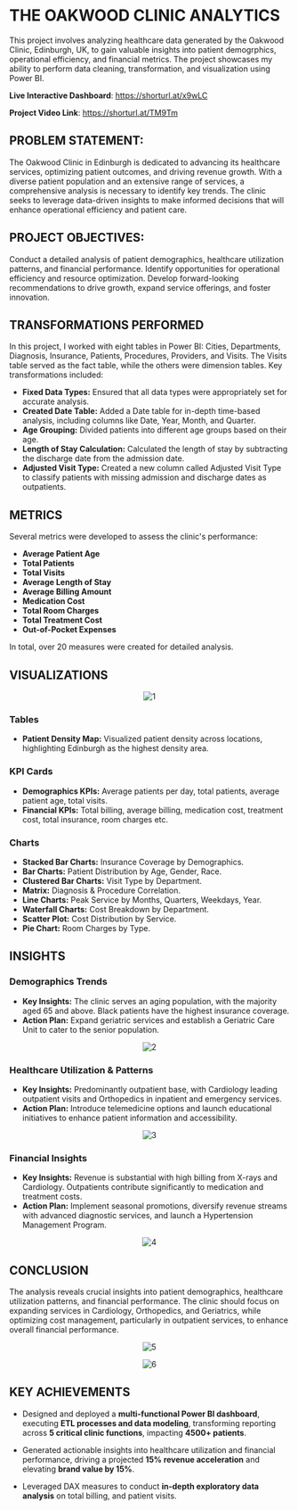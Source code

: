 # THE OAKWOOD CLINIC ANALYTICS

This project involves analyzing healthcare data generated by the Oakwood Clinic, Edinburgh, UK, to gain valuable insights into patient demogrphics, operational efficiency, and financial metrics. The project showcases my ability to perform data cleaning, transformation, and visualization using Power BI.

**Live Interactive Dashboard**: https://shorturl.at/x9wLC

**Project Video Link**: https://shorturl.at/TM9Tm

## PROBLEM STATEMENT:

The Oakwood Clinic in Edinburgh is dedicated to advancing its healthcare services, optimizing patient outcomes, and driving revenue growth. With a diverse patient population and an extensive range of services, a comprehensive analysis is necessary to identify key trends. The clinic seeks to leverage data-driven insights to make informed decisions that will enhance operational efficiency and patient care.

## PROJECT OBJECTIVES:
Conduct a detailed analysis of patient demographics, healthcare utilization patterns, and financial performance.
Identify opportunities for operational efficiency and resource optimization.
Develop forward-looking recommendations to drive growth, expand service offerings, and foster innovation.

## TRANSFORMATIONS PERFORMED

In this project, I worked with eight tables in Power BI: Cities, Departments, Diagnosis, Insurance, Patients, Procedures, Providers, and Visits. The Visits table served as the fact table, while the others were dimension tables. Key transformations included:

- **Fixed Data Types:** Ensured that all data types were appropriately set for accurate analysis.
- **Created Date Table:** Added a Date table for in-depth time-based analysis, including columns like Date, Year, Month, and Quarter.
- **Age Grouping:** Divided patients into different age groups based on their age.
- **Length of Stay Calculation:** Calculated the length of stay by subtracting the discharge date from the admission date.
- **Adjusted Visit Type:** Created a new column called Adjusted Visit Type to classify patients with missing admission and discharge dates as outpatients.

## METRICS

Several metrics were developed to assess the clinic's performance:

- **Average Patient Age**
- **Total Patients**
- **Total Visits**
- **Average Length of Stay**
- **Average Billing Amount**
- **Medication Cost**
- **Total Room Charges**
- **Total Treatment Cost**
- **Out-of-Pocket Expenses**

In total, over 20 measures were created for detailed analysis.

## VISUALIZATIONS
<p align="center">
  <img src="https://github.com/user-attachments/assets/18f8abb1-0bf2-40a1-b0b3-d15639188bd2" alt="1">
</p>


### Tables
- **Patient Density Map:** Visualized patient density across locations, highlighting Edinburgh as the highest density area.

### KPI Cards
- **Demographics KPIs:** Average patients per day, total patients, average patient age, total visits.
- **Financial KPIs:** Total billing, average billing, medication cost, treatment cost, total insurance, room charges etc.

### Charts
- **Stacked Bar Charts:** Insurance Coverage by Demographics.
- **Bar Charts:** Patient Distribution by Age, Gender, Race.
- **Clustered Bar Charts:** Visit Type by Department.
- **Matrix:** Diagnosis & Procedure Correlation.
- **Line Charts:** Peak Service by Months, Quarters, Weekdays, Year.
- **Waterfall Charts:** Cost Breakdown by Department.
- **Scatter Plot:** Cost Distribution by Service.
- **Pie Chart:** Room Charges by Type.

## INSIGHTS

### Demographics Trends
- **Key Insights:** The clinic serves an aging population, with the majority aged 65 and above. Black patients have the highest insurance coverage.
- **Action Plan:** Expand geriatric services and establish a Geriatric Care Unit to cater to the senior population.
<p align="center">
  <img src="https://github.com/user-attachments/assets/f22bb54a-9b8d-4485-826e-31b3c8431733" alt="2">
</p>


### Healthcare Utilization & Patterns
- **Key Insights:** Predominantly outpatient base, with Cardiology leading outpatient visits and Orthopedics in inpatient and emergency services.
- **Action Plan:** Introduce telemedicine options and launch educational initiatives to enhance patient information and accessibility.
<p align="center">
  <img src="https://github.com/user-attachments/assets/94d75816-d838-4466-94cc-152064b97a35" alt="3">
</p>


### Financial Insights
- **Key Insights:** Revenue is substantial with high billing from X-rays and Cardiology. Outpatients contribute significantly to medication and treatment costs.
- **Action Plan:** Implement seasonal promotions, diversify revenue streams with advanced diagnostic services, and launch a Hypertension Management Program.
<p align="center">
  <img src="https://github.com/user-attachments/assets/b90250b2-a454-4c6e-9cf6-e89a7c7ad758" alt="4">
</p>


## CONCLUSION

The analysis reveals crucial insights into patient demographics, healthcare utilization patterns, and financial performance. The clinic should focus on expanding services in Cardiology, Orthopedics, and Geriatrics, while optimizing cost management, particularly in outpatient services, to enhance overall financial performance.

<p align="center">
  <img src="https://github.com/user-attachments/assets/a990c46c-af75-4e30-92c4-40e2b8b2373e" alt="5">
</p>

<p align="center">
  <img src="https://github.com/user-attachments/assets/242d96f6-2ebb-408a-a498-e22171bd45ac" alt="6">
</p>

## KEY ACHIEVEMENTS
- Designed and deployed a **multi-functional Power BI dashboard**, executing **ETL processes and data modeling**, transforming reporting across **5 critical clinic functions**, impacting **4500+ patients**.

- Generated actionable insights into healthcare utilization and financial performance, driving a projected **15% revenue acceleration** and elevating **brand value by 15%**.

- Leveraged DAX measures to conduct **in-depth exploratory data analysis** on total billing, and patient visits.

